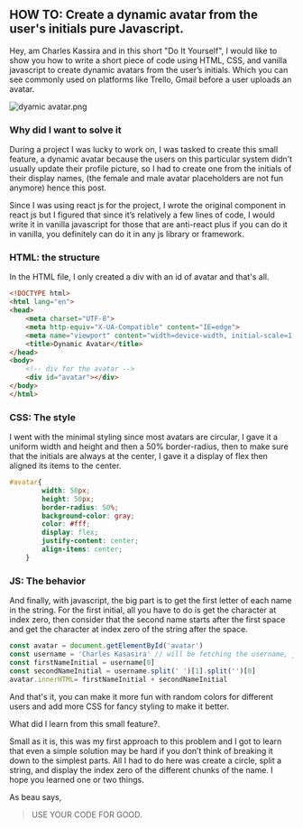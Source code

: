 ## HOW TO: Create a dynamic avatar from the user's initials pure Javascript.


Hey, am Charles Kassira and in this short "Do It Yourself", I would like to show you how to write a short piece of code using HTML, CSS, and vanilla javascript to create dynamic avatars from the user’s initials. Which you can see commonly used on platforms like Trello, Gmail before a user uploads an avatar. 


![dyamic avatar.png](https://cdn.hashnode.com/res/hashnode/image/upload/v1642054548685/Ek0kEz7bv.png)

### Why did I want to solve it

During a project I was lucky to work on, I was tasked to create this small feature, a dynamic avatar because the users on this particular system didn’t usually update their profile picture, so I had to create one from the initials of their display names, (the female and male avatar placeholders are not fun anymore) hence this post.

Since I was using react js for the project, I wrote the original component in react js but I figured that since it’s relatively a few lines of code, I would write it in vanilla javascript for those that are anti-react plus if you can do it in vanilla, you definitely can do it in any js library or framework.

### HTML: the structure
In the HTML file, I only created a div with an id of avatar and that's all.

```html
<!DOCTYPE html>
<html lang="en">
<head>
    <meta charset="UTF-8">
    <meta http-equiv="X-UA-Compatible" content="IE=edge">
    <meta name="viewport" content="width=device-width, initial-scale=1.0">
    <title>Dynamic Avatar</title>
</head>
<body>
    <!-- div for the avatar -->
    <div id="avatar"></div>
</body>
</html>
```


### CSS: The style
I went with the minimal styling since most avatars are circular, I gave it a uniform width and height and then a 50% border-radius, then to make sure that the initials are always at the center, I gave it a display of flex then aligned its items to the center.

```css
#avatar{
        width: 50px;
        height: 50px;
        border-radius: 50%;
        background-color: gray;
        color: #fff;
        display: flex;
        justify-content: center;
        align-items: center;
    }
```

### JS: The behavior

And finally, with javascript, the big part is to get the first letter of each name in the string. For the first initial, all you have to do is get the character at index zero, then consider that the second name starts after the first space and get the character at index zero of the string after the space.


```js
const avatar = document.getElementById('avatar')
const username = 'Charles Kasasira' // will be fetching the username, just used my to illustrate
const firstNameInitial = username[0]
const secondNameInitial = username.split(' ')[1].split('')[0]
avatar.innerHTML= firstNameInitial + secondNameInitial
```

And that's it, you can make it more fun with random colors for different users and add more CSS for fancy styling to make it better.

What did I learn from this small feature?. 

Small as it is, this was my first approach to this problem and I got to learn that even a simple solution may be hard if you don’t think of breaking it down to the simplest parts. All I had to do here was create a circle, split a string, and display the index zero of the different chunks of the name. I hope you learned one or two things. 

As beau says, 
> USE YOUR CODE FOR GOOD.



